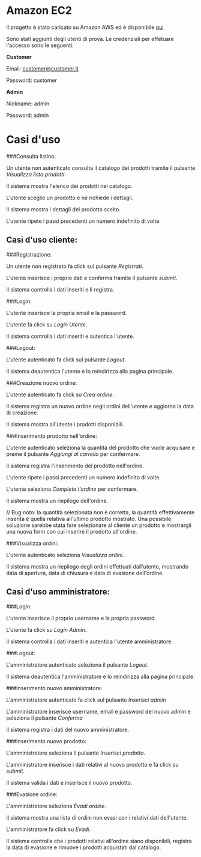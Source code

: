 Amazon EC2
==========

Il progetto è stato caricato su Amazon AWS ed è disponibile [qui](http://52.28.151.79/progetto_siw)

Sono stati aggiunti degli utenti di prova. Le credenziali per effetuare l'accesso sono le seguenti:

**Customer**

Email:    customer@customer.it

Password: customer

**Admin**

Nickname: admin

Password: admin

Casi d'uso
==========

###Consulta listino:

  Un utente non autenticato consulta il catalogo dei prodotti tramite il pulsante *Visualizza lista prodotti*.

  Il sistema mostra l'elenco dei prodotti nel catalogo.

  L'utente sceglie un prodotto e ne richiede i dettagli.

  Il sistema mostra i dettagli del prodotto scelto.

  L'utente ripete i passi precedenti un numero indefinito di volte.

Casi d'uso cliente:
-------------------

###Registrazione:

  Un utente non registrato fa click sul pulsante *Registrati*.

  L'utente inserisce i proprio dati e conferma tramite il pulsante *submit*.

  Il sistema controlla i dati inseriti e li registra.

###Login:

  L'utente inserisce la propria email e la password.

  L'utente fa click su *Login Utente*.

  Il sistema controlla i dati inseriti e autentica l'utente.

###Logout:

  L'utente autenticato fa click sul pulsante *Logout*.

  Il sistema deautentica l'utente e lo reindirizza alla pagina principale.

###Creazione nuovo ordine:

  L'utente autenticato fa click su *Crea ordine*.

  Il sistema registra un nuovo ordine negli ordini dell'utente e aggiorna la data di creazione.

  Il sistema mostra all'utente i prodotti disponibili.

###Inserimento prodotto nell'ordine:

  L'utente autenticato seleziona la quantità del prodotto che vuole acquisare e preme il pulsante
  *Aggiungi al carrello* per confermare.

  Il sistema registra l'inserimento del prodotto nell'ordine.

  L'utente ripete i passi precedenti un numero indefinito di volte.

  L'utente seleziona *Completa l'ordine* per confermare.

  Il sistema mostra un riepilogo dell'ordine.

  // Bug noto: la quantità selezionata non è corretta, la quantità effettivamente inserita è quella relativa
   all'ultimo prodotto mostrato. Una possibile soluzione sarebbe stata fare selezionare al cliente
   un prodotto e mostrargli una nuova form con cui inserire il prodotto all'ordine.

###Visualizza ordini:

  L'utente autenticato seleziona *Visualizza ordini*.

  Il sistema mostra un riepilogo degli ordini effettuati dall'utente, mostrando data di apertura,
  data di chiusura e data di evasione dell'ordine.

Casi d'uso amministratore:
--------------------------

###Login:

  L'utente inserisce il proprio username e la propria password.

  L'utente fa click su *Login Admin*.

  Il sistema controlla i dati inseriti e autentica l'utente amministratore.


###Logout:

  L'amministratore autenticato seleziona il pulsante *Logout*.

  Il sistema deautentica l'amministratore e lo reindirizza alla pagina principale.

###Inserimento nuovo amministratore:

  L'amministratore autenticato fa click sul pulsante *Inserisci admin*

  L'amministratore inserisce username, email e password del nuovo admin e seleziona il pulsante *Conferma*

  Il sistema registra i dati del nuovo amministratore.

###Inserimento nuovo prodotto:

  L'amministratore seleziona il pulsante *Inserisci prodotto*.

  L'amministratore inserisce i dati relativi al nuovo prodotto e fa click su *submit*.

  Il sistema valida i dati e inserisce il nuovo prodotto.

###Evasione ordine:

  L'amministratore seleziona *Evadi ordine*.

  Il sistema mostra una lista di ordini non evasi con i relativi dati dell'utente.

  L'amministratore fa click su *Evadi*.

  Il sistema controlla che i prodotti relativi all'ordine siano disponibili, registra la data di evasione
  e rimuove i prodotti acquistati dal catalogo.
